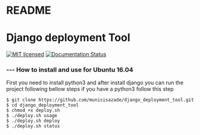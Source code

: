 # README #

# Django deployment Tool #

[![MIT licensed](https://img.shields.io/badge/license-MIT-blue.svg)](https://raw.githubusercontent.com/hyperium/hyper/master/LICENSE)
[![Documentation Status](https://readthedocs.org/projects/django-deployment-tool/badge/?version=latest)](http://django-deployment-tool.readthedocs.io/en/latest/?badge=latest)
### --- How to install and use for Ubuntu 16.04 ###

First you need to install python3 and after install django you can run the project following bellow steps
if you have a python3 follow this step
```
$ git clone https://github.com/munisisazade/django_deployment_tool.git
$ cd django_deployment_tool
$ chmod +x deploy.sh
$ ./deploy.sh usage
$ ./deploy.sh deploy
$ ./deploy.sh status
```
